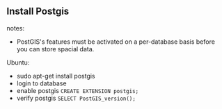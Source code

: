 Install Postgis
---
notes:
- PostGIS's features must be activated on a per-database basis before you can store spacial data.


Ubuntu:
- sudo apt-get install postgis
- login to database
- enable postgis `CREATE EXTENSION postgis;`
- verify postgis `SELECT PostGIS_version();`
